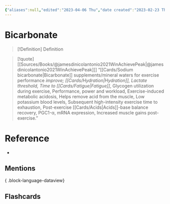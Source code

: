 ```yaml
---
{"aliases":null,"edited":"2023-04-06 Thu","date created":"2023-02-23 Thu","tags":["Uni/LFS112"],"dg-publish":true,"permalink":"/cards/bicarbonate/","dgPassFrontmatter":true}
---
```


# Bicarbonate

> [!Definition] Definition

> [!quote] [[Sources/Books/@jamesdinicolantonio2021WinAchievePeak\|@jamesdinicolantonio2021WinAchievePeak]]]
> “[[Cards/Sodium bicarbonate\|Bicarbonate]]  supplements/mineral  waters  for  exercise  performance
*improve; [[Cards/Hydration\|Hydration]], Lactate threshold, Time to [[Cards/Fatigue\|Fatigue]]*, Glycogen utilization during exercise, Performance, power and workload, Exercise-induced metabolic acidosis, Helps remove acid from the muscle, Low potassium blood levels, Subsequent high-intensity exercise time to exhaustion, Post-exercise [[Cards/Acids\|Acids]]-base balance recovery, PGC1-α, mRNA expression, Increased muscle gains post-exercise.”

# Reference

- 

## Mentions


{ .block-language-dataview}

## Flashcards
